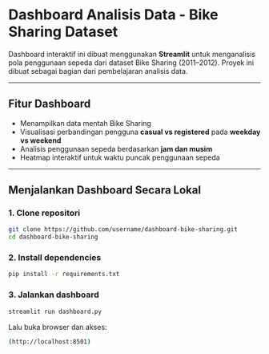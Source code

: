 # Dashboard Analisis Data - Bike Sharing Dataset

Dashboard interaktif ini dibuat menggunakan **Streamlit** untuk menganalisis pola penggunaan sepeda dari dataset Bike Sharing (2011–2012). Proyek ini dibuat sebagai bagian dari pembelajaran analisis data.

---

## Fitur Dashboard

- Menampilkan data mentah Bike Sharing
- Visualisasi perbandingan pengguna **casual vs registered** pada **weekday vs weekend**
- Analisis penggunaan sepeda berdasarkan **jam dan musim**
- Heatmap interaktif untuk waktu puncak penggunaan sepeda

---

## Menjalankan Dashboard Secara Lokal

### 1. Clone repositori

```bash
git clone https://github.com/username/dashboard-bike-sharing.git
cd dashboard-bike-sharing
```
### 2. Install dependencies

```bash
pip install -r requirements.txt
```
### 3. Jalankan dashboard

```bash
streamlit run dashboard.py
```
Lalu buka browser dan akses:

```bash
(http://localhost:8501)
```
